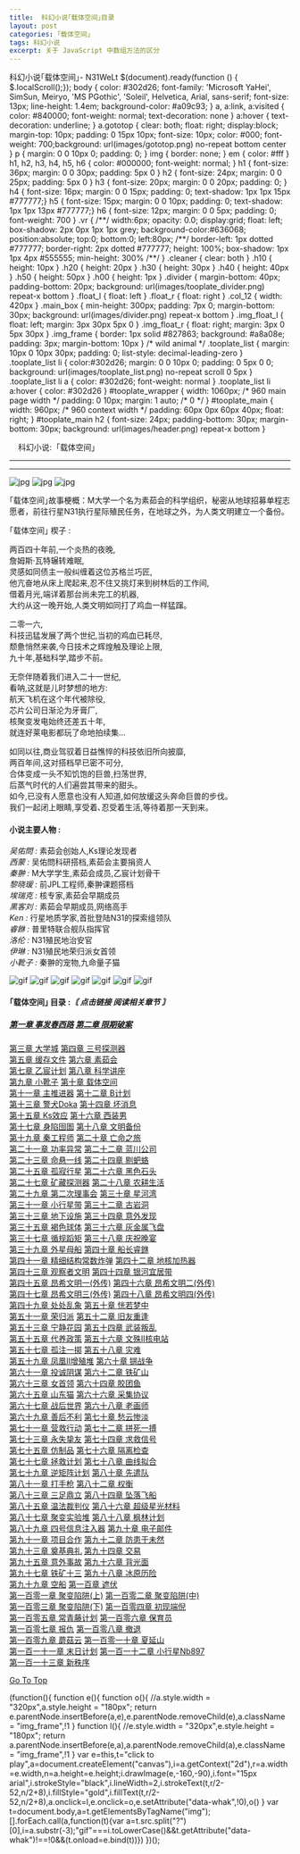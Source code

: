 ```yaml
---
title:  科幻小说｢载体空间｣目录
layout: post
categories: ｢载体空间｣
tags: 科幻小说
excerpt: 关于 JavaScript 中数组方法的区分
---
```

 科幻小说｢载体空间｣- N31WeLt    $(document).ready(function () { $.localScroll();}); body { color: #302d26; font-family: 'Microsoft YaHei', SimSun, Meiryo, 'MS PGothic', 'Soleil', Helvetica, Arial, sans-serif; font-size: 13px; line-height: 1.4em; background-color: #a09c93; } a, a:link, a:visited { color: #840000; font-weight: normal; text-decoration: none } a:hover { text-decoration: underline; } a.gototop { clear: both; float: right; display:block; margin-top: 10px; padding: 0 15px 10px; font-size: 10px; color: #000; font-weight: 700;background: url(images/gototop.png) no-repeat bottom center } p { margin: 0 0 10px 0; padding: 0; } img { border: none; } em { color: #fff } h1, h2, h3, h4, h5, h6 { color: #000000; font-weight: normal; } h1 { font-size: 36px; margin: 0 0 30px; padding: 5px 0 } h2 { font-size: 24px; margin: 0 0 25px; padding: 5px 0 } h3 { font-size: 20px; margin: 0 0 20px; padding: 0; } h4 { font-size: 16px; margin: 0 0 15px; padding: 0; text-shadow: 1px 1px 15px #777777;} h5 { font-size: 15px; margin: 0 0 10px; padding: 0; text-shadow: 1px 1px 13px #777777;} h6 { font-size: 12px; margin: 0 0 5px; padding: 0; font-weight: 700 } .vr { /\*<!--seperate sidebar-->\*/ width:6px; opacity: 0.0; display:grid; float: left; box-shadow: 2px 0px 1px 1px grey; background-color:#636068; position:absolute; top:0; bottom:0; left:80px; /\*<!--page left padding-->\*/ border-left: 1px dotted #777777; border-right: 2px dotted #777777; height: 100%; box-shadow: 1px 1px 4px #555555; min-height: 300% /\*<!--page height padding-->\*/ } .cleaner { clear: both } .h10 { height: 10px } .h20 { height: 20px } .h30 { height: 30px } .h40 { height: 40px } .h50 { height: 50px } .h00 { height: 1px } .divider { margin-bottom: 40px; padding-bottom: 20px; background: url(images/tooplate\_divider.png) repeat-x bottom } .float\_l { float: left } .float\_r { float: right } .col\_12 { width: 420px } .main\_box { min-height: 300px; padding: 7px 0; margin-bottom: 30px; background: url(images/divider.png) repeat-x bottom } .img\_float\_l { float: left; margin: 3px 30px 5px 0 } .img\_float\_r { float: right; margin: 3px 0 5px 30px } .img\_frame { border: 1px solid #827863; background: #a8a08e; padding: 3px; margin-bottom: 10px } /\* wild animal \*/ .tooplate\_list { margin: 10px 0 10px 30px; padding: 0; list-style: decimal-leading-zero } .tooplate\_list li { color:#302d26; margin: 0 0 10px 0; padding: 0 5px 0 0; background: url(images/tooplate\_list.png) no-repeat scroll 0 5px } .tooplate\_list li a { color: #302d26; font-weight: normal } .tooplate\_list li a:hover { color: #302d26 } #tooplate\_wrapper { width: 1060px; /\* 960 main page width \*/ padding: 0 10px; margin: 1 auto; /\* 0 \*/ } #tooplate\_main { width: 960px; /\* 960 context width \*/ padding: 60px 0px 60px 40px; float: right; } #tooplate\_main h2 { font-size: 24px; padding-bottom: 30px; margin-bottom: 30px; background: url(images/header.png) repeat-x bottom }

    科幻小说:  ｢载体空间｣

* * *


--------------------------

![jpg](https://s1.ax1x.com/2020/10/20/0zWqrd.jpg) ![jpg](https://s1.ax1x.com/2020/10/20/0zWLqA.jpg) ![jpg](https://s1.ax1x.com/2020/10/20/0zWvIP.jpg)

｢载体空间｣故事梗概：M大学一个名为素茹会的科学组织，秘密从地球招募单程志愿者，前往行星N31执行星际殖民任务，在地球之外，为人类文明建立一个备份。

  
  
  

  
｢载体空间｣ 楔子 :  
  
两百四十年前,一个炎热的夜晚,  
詹姆斯·瓦特辗转难眠,  
灵感如同债主一般纠缠着这位苏格兰巧匠,  
他亢奋地从床上爬起来,忍不住又挑灯来到树林后的工作间,  
借着月光,端详着那台尚未完工的机器,  
大约从这一晚开始,人类文明如同打了鸡血一样猛蹿｡  
  
二零一六,  
科技迅猛发展了两个世纪,当初的鸡血已耗尽,  
颓惫悄然来袭,今日技术之辉煌触及理论上限,  
九十年,基础科学,踏步不前｡  
  
无奈伴随着我们进入二十一世纪,  
看呐,这就是儿时梦想的地方:  
航天飞机在这个年代被除役,  
芯片公司日渐沦为牙膏厂,  
核聚变发电始终还差五十年,  
就连好莱电影都玩了命地拍续集…  
  
如同以往,商业驾驭着日益憔悴的科技依旧所向披靡,  
两百年间,这对搭档早已密不可分,  
合体变成一头不知饥饱的巨兽,扫荡世界,  
后蒸气时代的人们遍尝其带来的甜头｡  
如今,已没有人愿意也没有人知道,如何放缓这头奔命巨兽的步伐｡  
我们一起闭上眼睛,享受着､忍受着生活,等待着那一天到来｡

  
  

#### 小说主要人物 :

_吴佑問 :_ 素茹会创始人,Ks理论发现者  
_西蒙 :_ 吴佑問科研搭档,素茹会主要捐资人  
_秦翀 :_ M大学学生,素茹会成员,乙宸计划骨干  
_黎晓瑗 :_ 前JPL工程师,秦翀课题搭档  
_埃瑞克 :_ 核专家,素茹会早期成员  
_黑客刘 :_ 素茹会早期成员,网络高手  
_Ken :_ 行星地质学家,首批登陆N31的探索组领队  
_睿銝 :_ 普里特联合舰队指挥官  
_洛伦 :_ N31殖民地治安官  
_伊琳 :_ N31殖民地荣归派女首领  
_小靴子 :_ 秦翀的宠物,九命量子猫  

  
![gif](https://s1.ax1x.com/2020/09/23/wXIMuD.gif) ![gif](https://s1.ax1x.com/2020/10/20/0zfPMQ.gif) ![gif](https://s1.ax1x.com/2020/10/04/0JAFR1.gif) ![gif](https://s1.ax1x.com/2020/10/20/0zf9xg.gif) ![gif](https://s1.ax1x.com/2020/10/20/0zfirj.gif) ![gif](https://s1.ax1x.com/2020/10/20/0zI6BQ.gif) ![gif](https://s1.ax1x.com/2020/09/23/wXIm36.gif)

#### ｢载体空间｣ 目录 :_〘 点击链接 阅读相关章节 〙_

##### [第一章 事发春西路](carrier_space_chapter_1.html) [第二章 限期破案](carrier_space_chapter_2.html)  
[第三章 大学城](carrier_space_chapter_3.html) [第四章 三号探测器](carrier_space_chapter_4.html)  
[第五章 缓存文件](carrier_space_chapter_5.html) [第六章 素茹会](carrier_space_chapter_6.html)  
[第七章 乙宸计划](carrier_space_chapter_7.html) [第八章 科学讲座](carrier_space_chapter_8.html)  
[第九章 小靴子](carrier_space_chapter_9.html) [第十章 载体空间](carrier_space_chapter_10.html)  
[第十一章 主推进器](carrier_space_chapter_11.html) [第十二章 B计划](carrier_space_chapter_12.html)  
[第十三章 警犬Doka](carrier_space_chapter_13.html) [第十四章 坏消息](carrier_space_chapter_14.html)  
[第十五章 Ks效应](carrier_space_chapter_15.html) [第十六章 西装男](carrier_space_chapter_16.html)  
[第十七章 身陷囹圄](carrier_space_chapter_17.html) [第十八章 文明备份](carrier_space_chapter_18.html)  
[第十九章 秦工程师](carrier_space_chapter_19.html) [第二十章 亡命之旅](carrier_space_chapter_20.html)  
[第二十一章 功率异常](carrier_space_chapter_21.html) [第二十二章 蓝川公司](carrier_space_chapter_22.html)  
[第二十三章 命悬一线](carrier_space_chapter_23.html) [第二十四章 剔蚆蛒](carrier_space_chapter_24.html)  
[第二十五章 孤寂行星](carrier_space_chapter_25.html) [第二十六章 黑色石头](carrier_space_chapter_26.html)  
[第二十七章 矿藏探测器](carrier_space_chapter_27.html) [第二十八章 农耕生活](carrier_space_chapter_28.html)  
[第二十九章 第二次理事会](carrier_space_chapter_29.html) [第三十章 星河湾](carrier_space_chapter_30.html)  
[第三十一章 小行星带](carrier_space_chapter_31.html) [第三十二章 古岩洞](carrier_space_chapter_32.html)  
[第三十三章 地下设施](carrier_space_chapter_33.html) [第三十四章 意外发现](carrier_space_chapter_34.html)  
[第三十五章 褐色球体](carrier_space_chapter_35.html) [第三十六章 灰金属飞盘](carrier_space_chapter_36.html)  
[第三十七章 循规蹈矩](carrier_space_chapter_37.html) [第三十八章 庆祝晚宴](carrier_space_chapter_38.html)  
[第三十九章 外星母船](carrier_space_chapter_39.html) [第四十章 船长睿銝](carrier_space_chapter_40.html)  
[第四十一章 精细结构常数炸弹](carrier_space_chapter_41.html) [第四十二章 地核加热器](carrier_space_chapter_42.html)  
[第四十三章 观察者文明](carrier_space_chapter_43.html) [第四十四章 银河宜居带](carrier_space_chapter_44.html)  
[第四十五章 昂希文明一(外传)](carrier_space_chapter_45.html) [第四十六章 昂希文明二(外传)](carrier_space_chapter_46.html)  
[第四十七章 昂希文明三(外传)](carrier_space_chapter_47.html) [第四十八章 昂希文明四(外传)](carrier_space_chapter_48.html)  
[第四十九章 处处乱象](carrier_space_chapter_49.html) [第五十章 恍若梦中](carrier_space_chapter_50.html)  
[第五十一章 荣归派](carrier_space_chapter_51.html) [第五十二章 旧友重逢](carrier_space_chapter_52.html)  
[第五十三章 宁静花园](carrier_space_chapter_53.html) [第五十四章 武装叛乱](carrier_space_chapter_54.html)  
[第五十五章 代养政策](carrier_space_chapter_55.html) [第五十六章 文殊II核电站](carrier_space_chapter_56.html)  
[第五十七章 孤注一掷](carrier_space_chapter_57.html) [第五十八章 灾难](carrier_space_chapter_58.html)  
[第五十九章 凤凰II增殖堆](carrier_space_chapter_59.html) [第六十章 锎战争](carrier_space_chapter_60.html)  
[第六十一章 投诚阴谋](carrier_space_chapter_61.html) [第六十二章 铁矿山](carrier_space_chapter_62.html)  
[第六十三章 女首领](carrier_space_chapter_63.html) [第六十四章 胶团鱼](carrier_space_chapter_64.html)  
[第六十五章 山东猫](carrier_space_chapter_65.html) [第六十六章 采集协议](carrier_space_chapter_66.html)  
[第六十七章 战后世界](carrier_space_chapter_67.html) [第六十八章 老画师](carrier_space_chapter_68.html)  
[第六十九章 善后不利](carrier_space_chapter_69.html) [第七十章 愁云惨淡](carrier_space_chapter_70.html)  
[第七十一章 营救行动](carrier_space_chapter_71.html) [第七十二章 拼死一搏](carrier_space_chapter_72.html)  
[第七十三章 永失挚友](carrier_space_chapter_73.html) [第七十四章 求救信号](carrier_space_chapter_74.html)  
[第七十五章 仿制品](carrier_space_chapter_75.html) [第七十六章 隔离检查](carrier_space_chapter_76.html)  
[第七十七章 拯救计划](carrier_space_chapter_77.html) [第七十八章 曲线拟合](carrier_space_chapter_78.html)  
[第七十九章 逆矩阵计划](carrier_space_chapter_79.html) [第八十章 先遣队](carrier_space_chapter_80.html)  
[第八十一章 打手枪](carrier_space_chapter_81.html) [第八十二章 权衡](carrier_space_chapter_82.html)  
[第八十三章 三足鼎立](carrier_space_chapter_83.html) [第八十四章 坠落飞船](carrier_space_chapter_84.html)  
[第八十五章 温法裁判仪](carrier_space_chapter_85.html) [第八十六章 超级星光材料](carrier_space_chapter_86.html)  
[第八十七章 聚变实验堆](carrier_space_chapter_87.html) [第八十八章 枫林计划](carrier_space_chapter_88.html)  
[第八十九章 四号信息注入器](carrier_space_chapter_89.html) [第九十章 电子邮件](carrier_space_chapter_90.html)  
[第九十一章 项目合作](carrier_space_chapter_91.html) [第九十二章 防患于未然](carrier_space_chapter_92.html)  
[第九十三章 奠基典礼](carrier_space_chapter_93.html) [第九十四章 交易](carrier_space_chapter_94.html)  
[第九十五章 意外事故](carrier_space_chapter_95.html) [第九十六章 背光面](carrier_space_chapter_96.html)  
[第九十七章 铁矿十三](carrier_space_chapter_97.html) [第九十八章 冰原历险](carrier_space_chapter_98.html)  
[第九十九章 空船](carrier_space_chapter_99.html) [第一百章 遮伏](carrier_space_chapter_100.html)  
[第一百零一章 聚变陷阱(上)](carrier_space_chapter_101.html) [第一百零二章 聚变陷阱(中)](carrier_space_chapter_102.html)  
[第一百零三章 聚变陷阱(下)](carrier_space_chapter_103.html) [第一百零四章 初现端倪](carrier_space_chapter_104.html)  
[第一百零五章 常青藤计划](carrier_space_chapter_105.html) [第一百零六章 保育员](carrier_space_chapter_106.html)  
[第一百零七章 报仇](carrier_space_chapter_107.html) [第一百零八章 撤退](carrier_space_chapter_108.html)  
[第一百零九章 蘑菇云](carrier_space_chapter_109.html) [第一百零一十章 夏延山](carrier_space_chapter_110.html)  
[第一百一十一章 末日计划](carrier_space_chapter_111.html) [第一百一十二章 小行星Nb897](carrier_space_chapter_112.html)  
[第一百一十三章 新秩序](carrier_space_chapter_113.html)  

[Go To Top](#top)

(function(){ function e(){ function o(){ //a.style.width = "320px",a.style.height = "180px"; return e.parentNode.insertBefore(a,e),e.parentNode.removeChild(e),a.className = "img\_frame",!1 } function l(){ //e.style.width = "320px",e.style.height = "180px"; return a.parentNode.insertBefore(e,a),a.parentNode.removeChild(a),e.className = "img\_frame",!1 } var e=this,t="click to play",a=document.createElement("canvas"),i=a.getContext("2d"),r=a.width=e.width,n=a.height=e.height;i.drawImage(e,-160,-90),i.font="15px arial",i.strokeStyle="black",i.lineWidth=2,i.strokeText(t,r/2-52,n/2+8),i.fillStyle="gold",i.fillText(t,r/2-52,n/2+8),a.onclick=l,e.onclick=o,e.setAttribute("data-whak",!0),o() } var t=document.body,a=t.getElementsByTagName("img");\[\].forEach.call(a,function(t){var a=t.src.split("?")\[0\],i=a.substr(-3);"gif"===i.toLowerCase()&&t.getAttribute("data-whak")!==!0&&(t.onload=e.bind(t))}) })();
